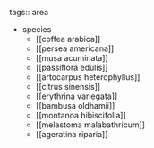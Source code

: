 tags:: area

- species
	- [[coffea arabica]]
	- [[persea americana]]
	- [[musa acuminata]]
	- [[passiflora edulis]]
	- [[artocarpus heterophyllus]]
	- [[citrus sinensis]]
	- [[erythrina variegata]]
	- [[bambusa oldhamii]]
	- [[montanoa hibiscifolia]]
	- [[melastoma malabathricum]]
	- [[ageratina riparia]]